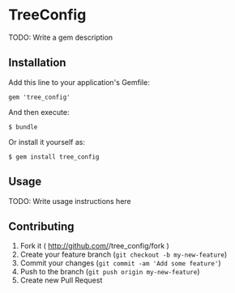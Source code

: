 # TreeConfig

TODO: Write a gem description

## Installation

Add this line to your application's Gemfile:

    gem 'tree_config'

And then execute:

    $ bundle

Or install it yourself as:

    $ gem install tree_config

## Usage

TODO: Write usage instructions here

## Contributing

1. Fork it ( http://github.com/<my-github-username>/tree_config/fork )
2. Create your feature branch (`git checkout -b my-new-feature`)
3. Commit your changes (`git commit -am 'Add some feature'`)
4. Push to the branch (`git push origin my-new-feature`)
5. Create new Pull Request
